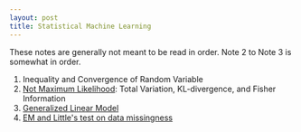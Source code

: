 ```yaml
---
layout: post
title: Statistical Machine Learning
---
```


<span class="newthought">These notes</span> are generally not meant to be read in order. Note 2 to Note 3 is somewhat in order. 


1. Inequality and Convergence of Random Variable
2. [Not Maximum Likelihood](./mle): Total Variation, KL-divergence, and Fisher Information
3. [Generalized Linear Model](./glm)
4. [EM and Little's test on data missingness](./em)